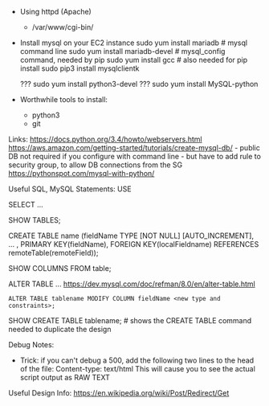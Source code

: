 * Using httpd (Apache)
  * /var/www/cgi-bin/

* Install mysql on your EC2 instance
    sudo yum install mariadb              # mysql command line
    sudo yum install mariadb-devel        # mysql_config command, needed by pip
    sudo yum install gcc                  # also needed for pip install
    sudo pip3 install mysqlclientk

    ??? sudo yum install python3-devel
    ??? sudo yum install MySQL-python

* Worthwhile tools to install:
  * python3
  * git
  
  
  
Links:
  https://docs.python.org/3.4/howto/webservers.html
  https://aws.amazon.com/getting-started/tutorials/create-mysql-db/
      - public DB not required if you configure with command line
      - but have to add rule to security group, to allow DB connections from the SG
  https://pythonspot.com/mysql-with-python/



Useful SQL, MySQL Statements:
  USE <dbName>

  SELECT ...

  SHOW TABLES;

  CREATE TABLE name (fieldName TYPE [NOT NULL] [AUTO_INCREMENT], ... , PRIMARY KEY(fieldName), FOREIGN KEY(localFieldname) REFERENCES remoteTable(remoteField));

  SHOW COLUMNS FROM table;

  ALTER TABLE ...
    https://dev.mysql.com/doc/refman/8.0/en/alter-table.html

    ALTER TABLE tablename MODIFY COLUMN fieldName <new type and constraints>;

  SHOW CREATE TABLE tablename;
    # shows the CREATE TABLE command needed to duplicate the design



Debug Notes:
  - Trick: if you can't debug a 500, add the following two lines to the head of the file:
        Content-type: text/html
        <blank line>
    This will cause you to see the actual script output as RAW TEXT



Useful Design Info:
  https://en.wikipedia.org/wiki/Post/Redirect/Get


